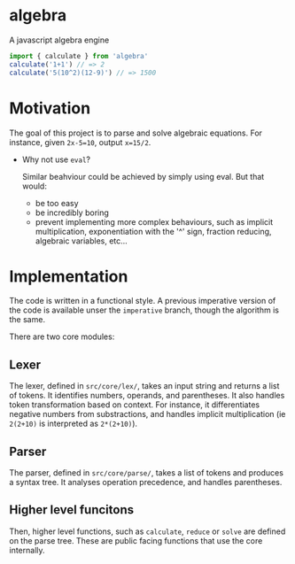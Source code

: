 # algebra
A javascript algebra engine
```js
import { calculate } from 'algebra'
calculate('1+1') // => 2
calculate('5(10^2)(12-9)') // => 1500
```
# Motivation
The goal of this project is to parse and solve algebraic equations.
For instance, given `2x-5=10`, output `x=15/2`.

- Why not use `eval`?

  Similar beahviour could be achieved by simply using eval. But that would:
  - be too easy
  - be incredibly boring
  - prevent implementing more complex behaviours, such as implicit multiplication, exponentiation with the '^' sign, fraction reducing, algebraic variables, etc...

# Implementation
The code is written in a functional style. A previous imperative version of the code is available unser the `imperative` branch, though the algorithm is the same.

There are two core modules:

## Lexer
The lexer, defined in `src/core/lex/`, takes an input string and returns a list of tokens.
It identifies numbers, operands, and parentheses.
It also handles token transformation based on context. For instance, it differentiates negative numbers from substractions, and handles implicit multiplication (ie `2(2+10)` is interpreted as `2*(2+10)`).

## Parser
The parser, defined in `src/core/parse/`, takes a list of tokens and produces a syntax tree.
It analyses operation precedence, and handles parentheses.

## Higher level funcitons
Then, higher level functions, such as `calculate`, `reduce` or `solve` are defined on the parse tree. These are public facing functions that use the core internally.
